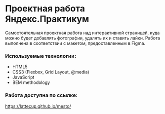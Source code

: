 # Проектная работа Яндекс.Практикум
Самостоятельная проектная работа над интерактивной страницей, куда можно будет добавлять фотографии, удалять их и ставить лайки. Работа выполнена в соответствии с макетом, предоставленным в Figma.
### Используемые технологии:
* HTML5
* CSS3 (Flexbox, Grid Layout, @media)
* JavaScript
* BEM methodology
### Работа доступна по ссылке:
https://lattecup.github.io/mesto/
